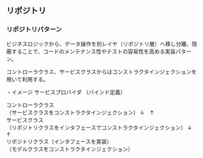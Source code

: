 ## リポジトリ

### リポジトリパターン
ビジネスロジックから、データ操作を別レイヤ（リポジトリ層）へ移し分離、隠蔽することで、コードのメンテナンス性やテストの容易性を高める実装パターン。

コントローラクラス、サービスクラスからはコンストラクタインジェクションを用いて利用する。

・イメージ
サービスプロバイダ
（バインド定義）

コントローラクラス  
（サービスクラスをコンストラクタインジェクション）
↓　↑  
サービスクラス  
（リポジトリクラスをインタフェースでコンストラクタインジェクション）
↓　↑  
リポジトリクラス（インタフェースを実装）  
（モデルクラスをコンストラクタインジェクション）

